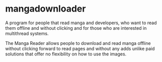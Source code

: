 # mangadownloader
A program for people that read manga and developers, who want to read them offline and without clicking and for those who are interested in multithread systems.

The Manga Reader allows people to download and read manga offline without clicking forward to read pages and without any adds unlike paid solutions that offer no flexibility on how to use the images.
